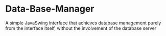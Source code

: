 # Data-Base-Manager
A simple JavaSwing interface that achieves database management purely from the interface itself, without the involvement of the database server
